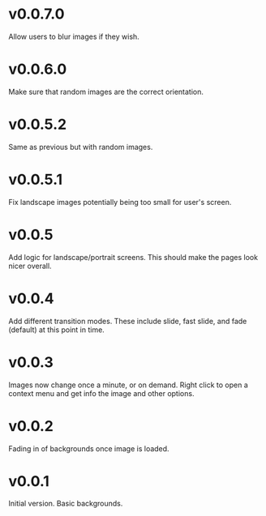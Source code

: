 # v0.0.7.0
Allow users to blur images if they wish.

# v0.0.6.0
Make sure that random images are the correct orientation.

# v0.0.5.2
Same as previous but with random images.

# v0.0.5.1
Fix landscape images potentially being too small for user's screen.

# v0.0.5
Add logic for landscape/portrait screens. This should make the pages look nicer overall.

# v0.0.4
Add different transition modes. These include slide, fast slide, and fade (default) at this point in time.

# v0.0.3
Images now change once a minute, or on demand. Right click to open a context menu and get info the image and other options.

# v0.0.2
Fading in of backgrounds once image is loaded.

# v0.0.1
Initial version. Basic backgrounds.